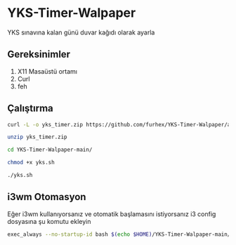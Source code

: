 # YKS-Timer-Walpaper
YKS sınavına kalan günü duvar kağıdı olarak ayarla 

## Gereksinimler
1. X11 Masaüstü ortamı
2. Curl
3. feh

## Çalıştırma

```bash
curl -L -o yks_timer.zip https://github.com/furhex/YKS-Timer-Walpaper/archive/refs/heads/main.zipcd
```
```bash
unzip yks_timer.zip
```
```bash
cd YKS-Timer-Walpaper-main/
```
```bash
chmod +x yks.sh
```
```bash
./yks.sh
```
## i3wm Otomasyon
Eğer i3wm kullanıyorsanız ve otomatik başlamasını istiyorsanız i3 config dosyasına şu komutu ekleyin

```bash
exec_always --no-startup-id bash $(echo $HOME)/YKS-Timer-Walpaper-main/yks.sh
```
